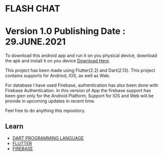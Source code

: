 # FLASH CHAT

# Version 1.0 Publishing Date : 29.JUNE.2021

To download this android app and run it on you physical device, download the apk and install it on you device [Download Here](https://drive.google.com/file/d/1VgoRDSa-p0ft1GH_OblMaj7Igxxljx3p/view?usp=sharing).

This project has been made using Flutter(2.2) and Dart(2.13). This project contains supports for Andriod, IOS, as well as Web.

For database I have used Firebase, authentication has also been done with Firebase Authentication.  In this version of App the firebase support has been gien only for the Android Platform, Support for IOS and Web will be provide in upcoming updates in recent time.

Feel free to do anything this repository.

## Learn 

- [DART PROGRAMMING LANGUAGE](https://dart.dev/)
- [FLUTTER](https://flutter.dev/)
- [FIREBASE](https://firebase.google.com/)
